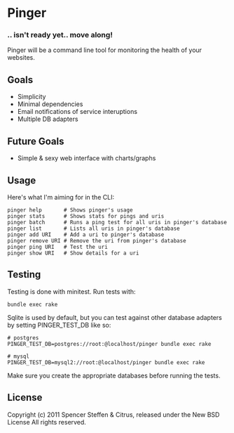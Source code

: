 Pinger
======


### .. isn't ready yet.. move along!


Pinger will be a command line tool for monitoring the health of your websites.


Goals
-----

* Simplicity
* Minimal dependencies
* Email notifications of service interuptions
* Multiple DB adapters


Future Goals
------------

* Simple & sexy web interface with charts/graphs


Usage
-----

Here's what I'm aiming for in the CLI:

    pinger help       # Shows pinger's usage
    pinger stats      # Shows stats for pings and uris
    pinger batch      # Runs a ping test for all uris in pinger's database
    pinger list       # Lists all uris in pinger's database
    pinger add URI    # Add a uri to pinger's database
    pinger remove URI # Remove the uri from pinger's database
    pinger ping URI   # Test the uri
    pinger show URI   # Show details for a uri


Testing
-------

Testing is done with minitest. Run tests with:

    bundle exec rake
  
  
Sqlite is used by default, but you can test against other database adapters by setting PINGER_TEST_DB like so:

    # postgres
    PINGER_TEST_DB=postgres://root:@localhost/pinger bundle exec rake
    
    # mysql
    PINGER_TEST_DB=mysql2://root:@localhost/pinger bundle exec rake


Make sure you create the appropriate databases before running the tests.


License
-------

Copyright (c) 2011 Spencer Steffen & Citrus, released under the New BSD License All rights reserved.
